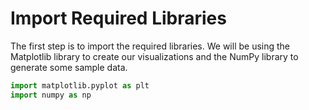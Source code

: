 # Import Required Libraries

The first step is to import the required libraries. We will be using the Matplotlib library to create our visualizations and the NumPy library to generate some sample data.

```python
import matplotlib.pyplot as plt
import numpy as np
```
